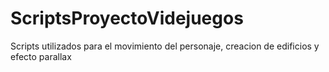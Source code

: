 # ScriptsProyectoVidejuegos
Scripts utilizados para el movimiento del personaje, creacion de edificios y efecto parallax
